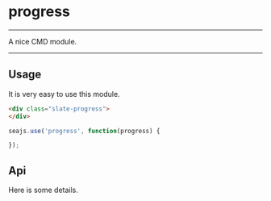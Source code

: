 # progress

---

A nice CMD module.

---

## Usage

It is very easy to use this module.

````html
<div class="slate-progress">
</div>
````

```javascript
seajs.use('progress', function(progress) {

});
```

## Api

Here is some details.
